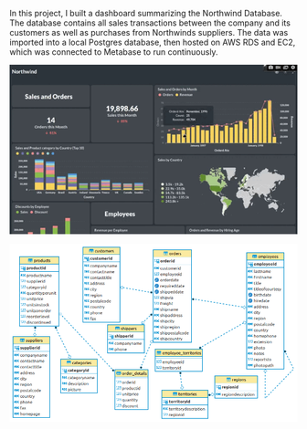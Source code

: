 In this project, I built a dashboard summarizing the Northwind Database. The database contains all sales transactions between the company and its customers as well as purchases from Northwinds suppliers.
The data was imported into a local Postgres database, then hosted on AWS RDS and EC2, which was connected to Metabase to run continuously.


![Dashboard](gif2.gif)

![ER Diagram](pic.png)


